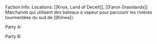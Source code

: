 Faction Info: 
	Locations: [[Knox, Land of Deceit]], [[Faron Grasslands]]
Marchands qui utilisent des bateaux à vapeur pour parcourir les rivières tourmentées du sud de [[Kilnea]].

Party A:

Party B: 